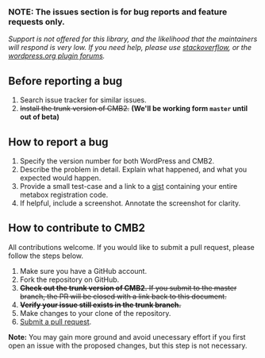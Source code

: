 ### NOTE: The issues section is for bug reports and feature requests only.
_Support is not offered for this library, and the likelihood that the maintainers will respond is very low. If you need help, please use [stackoverflow](http://stackoverflow.com/search?q=cmb), or the [wordpress.org plugin forums](http://wordpress.org/support/plugin/cmb2)._

Before reporting a bug
---
1. Search issue tracker for similar issues.
2. ~~Install the trunk version of CMB2.~~ **(We'll be working form `master` until out of beta)**


How to report a bug
---
1. Specify the version number for both WordPress and CMB2.
3. Describe the problem in detail. Explain what happened, and what you expected would happen.
4. Provide a small test-case and a link to a [gist](https://gist.github.com/) containing your entire metabox registration code.
5. If helpful, include a screenshot. Annotate the screenshot for clarity.


How to contribute to CMB2
---
All contributions welcome. If you would like to submit a pull request, please follow the steps below.

1. Make sure you have a GitHub account.
2. Fork the repository on GitHub.
3. ~~**Check out the trunk version of CMB2.** If you submit to the master branch, the PR will be closed with a link back to this document.~~
4. ~~**Verify your issue still exists in the trunk branch.**~~
5. Make changes to your clone of the repository.
6. [Submit a pull request](https://help.github.com/articles/creating-a-pull-request/).

**Note:** You may gain more ground and avoid unecessary effort if you first open an issue with the proposed changes, but this step is not necessary.
